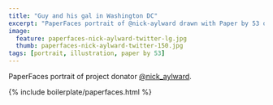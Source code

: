 ```yaml
---
title: "Guy and his gal in Washington DC"
excerpt: "PaperFaces portrait of @nick-aylward drawn with Paper by 53 on an iPad."
image: 
  feature: paperfaces-nick-aylward-twitter-lg.jpg
  thumb: paperfaces-nick-aylward-twitter-150.jpg
tags: [portrait, illustration, paper by 53]
---
```


PaperFaces portrait of project donator [@nick_aylward](http://twitter.com/nick_aylward).

{% include boilerplate/paperfaces.html %}
